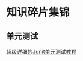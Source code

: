 # 知识碎片集锦

## 单元测试
[超级详细的Junit单元测试教程](https://blog.csdn.net/weixin_44170221/article/details/106463482)

